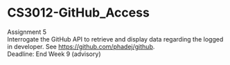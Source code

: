 # CS3012-GitHub_Access
Assignment 5  
Interrogate the GitHub API to retrieve and display data regarding the logged in developer.   See https://github.com/phadej/github.  
Deadline: End Week 9 (advisory)

